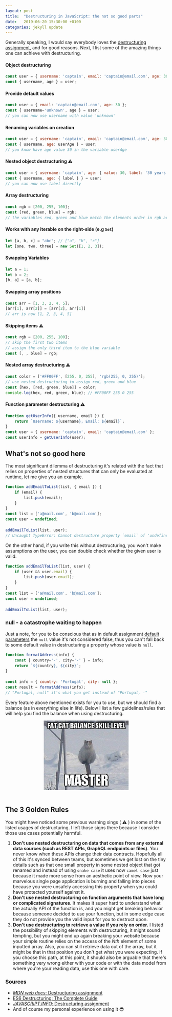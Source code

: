 ```yaml
---
layout: post
title:  "Destructuring in JavaScript: the not so good parts"
date:   2019-06-20 15:30:00 +0100
categories: jekyll update
---
```


Generally speaking, I would say everybody loves the <a href="https://developer.mozilla.org/en-US/docs/Web/JavaScript/Reference/Operators/Destructuring_assignment" target="_blank" title="the destructuring assignment syntax MDN web docs">destructuring assignment</a>, and for good reasons. Next, I list some of the amazing things one can achieve with destructuring.

#### Object destructuring
```javascript
const user = { username: 'captain', email: 'captain@email.com', age: 30 };
const { username, age } = user;
```
#### Provide default values
```javascript
const user = { email: 'captain@email.com', age: 30 };
const { username='unknown', age } = user;
// you can now use username with value 'unknown'
```
#### Renaming variables on creation
```javascript
const user = { username: 'captain', email: 'captain@email.com', age: 30 };
const { username, age: userAge } = user;
// you know have age value 30 in the variable userAge
```
#### Nested object destructuring ⚠️
```javascript
const user = { username: 'captain', age: { value: 30, label: '30 years old' }};
const { username, age: { label } } = user;
// you can now use label directly
```
#### Array destructuring
```javascript
const rgb = [200, 255, 100];
const [red, green, blue] = rgb;
// the variables red, green and blue match the elements order in rgb array
```
#### Works with any iterable on the right-side (e.g `Set`)
```javascript
let [a, b, c] = "abc"; // ["a", "b", "c"]
let [one, two, three] = new Set([1, 2, 3]);
```
#### Swapping Variables
```javascript
let a = 1;
let b = 2;
[b, a] = [a, b];
```
#### Swapping array positions
```javascript
const arr = [1, 3, 2, 4, 5];
[arr[1], arr[2]] = [arr[2], arr[1]]
// arr is now [1, 2, 3, 4, 5]
```
#### Skipping items ⚠️
```javascript
const rgb = [200, 255, 100];
// skip the first two items
// assign the only third item to the blue variable
const [, , blue] = rgb;
```
#### Nested array destructuring ⚠️
```javascript
const color = ['#FF00FF', [255, 0, 255], 'rgb(255, 0, 255)'];
// use nested destructuring to assign red, green and blue
const [hex, [red, green, blue]] = color;
console.log(hex, red, green, blue); // #FF00FF 255 0 255
```
#### Function parameter destructuring ⚠️
```javascript
function getUserInfo({ username, email }) {
    return `Username: ${username}; Email: ${email}`;
}
const user = { username: 'captain', email: 'captain@email.com' };
const userInfo = getUserInfo(user);
```

## What's not so good here

The most significant dilemma of destructuring it's related with the fact that relies on properties of nested structures that can only be evaluated at runtime, let me give you an example.

```javascript
function addEmailToList(list, { email }) {
    if (email) {
        list.push(email);
    }
}
const list = ['a@mail.com', 'b@mail.com'];
const user = undefined;

addEmailToList(list, user);
// Uncaught TypeError: Cannot destructure property `email` of 'undefined' or 'null'
```

On the other hand, if you write this without destructuring, you won't make assumptions on the user, you can double check whether the given user is valid.

```javascript
function addEmailToList(list, user) {
    if (user && user.email) {
        list.push(user.email);
    }
}
const list = ['a@mail.com', 'b@mail.com'];
const user = undefined;

addEmailToList(list, user);
```

### null - a catastrophe waiting to happen

Just a note, for you to be conscious that as in default assignment <a href="https://developer.mozilla.org/en-US/docs/Web/JavaScript/Reference/Functions/Default_parameters" target="_blank" title="default function parameters allow named parameters to be initialized with default values">default parameters</a> the `null` value it's not considered false, thus you can't fall back to some default value in destructuring a property whose value is `null`.

```javascript
function formatAddress(info) {
    const { country='-', city='-' } = info;
    return `${country}, ${city}`;
}

const info = { country: 'Portugal', city: null };
const result = formatAddress(info);
// "Portugal, null" it's what you get instead of "Portugal, -"
```

Every feature above mentioned exists for you to use, but we should find a balance (as in everything else in life). Below I list a few guidelines/rules that will help you find the balance when using destructuring.

<div style="text-align:center;">
    <img alt="cat kong fu balance" src="/assets/img/destructuring-the-not-so-good-parts/fat-cat-balance.jpg"/>
</div>
<br/>

## The 3 Golden Rules

You might have noticed some previous warning sings ( ⚠️ ) in some of the listed usages of destructuring. I left those signs there because I consider those use cases potentially harmful.

1. **Don't use nested destructuring on data that comes from any external data sources (such as REST APIs, GraphQL endpoints or files)**. You never know when these APIs change their data contracts. Hopefully all of this it's synced between teams, but sometimes we get lost on the tiny details such as that one small property in some nested object that got renamed and instead of using `snake case` it uses now `camel case` just because it made more sense from an aesthetic point of view. Now your marvelous single page application is burning and falling into pieces because you were unsafely accessing this property when you could have protected yourself against it.
2. **Don't use nested destructuring on function arguments that have long or complicated signatures**. It makes it super hard to understand what the actually API of the function is, and you might get breaking behavior because someone decided to use your function, but in some edge case they do not provide you the valid input for you to destruct upon.
3. **Don't use destructuring to retrieve a value if you rely on order.** I listed the possibility of skipping elements with destructuring, it might sound tempting, but you might end up again breaking your website because your simple routine relies on the access of the *Nth* element of some inputted array. Also, you can still retrieve data out of the array, but it might be that in that position you don't get what you were expecting. If you choose this path, at this point, it should also be arguable that there's something very wrong either with your code or with the data model from where you're your reading data, use this one with care.

### Sources
- <a href="https://developer.mozilla.org/en-US/docs/Web/JavaScript/Reference/Operators/Destructuring_assignment" target="_blank" title="the destructuring assignment syntax MDN web docs">*MDN web docs*: Destructuring assignment</a>
- <a href="https://developer.mozilla.org/en-US/docs/Web/JavaScript/Reference/Operators/Destructuring_assignment" target="_blank" title="medium es6 destructuring the complete guide">ES6 Destructuring: The Complete Guide</a>
- <a href="https://javascript.info/destructuring-assignment" target="_blank" title="javascript info destructuring assignment">*JAVASCRIPT.INFO*: Destructuring assignment</a>
- And of course my personal experience on using it 😎


